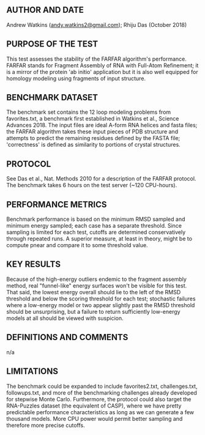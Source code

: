 ## AUTHOR AND DATE
Andrew Watkins (andy.watkins2@gmail.com); Rhiju Das (October 2018)

## PURPOSE OF THE TEST
This test assesses the stability of the FARFAR algorithm's performance. FARFAR stands for Fragment Assembly of RNA with Full-Atom Refinement; it is a mirror of the protein 'ab initio' application but it is also well equipped for homology modeling using fragments of input structure.  

## BENCHMARK DATASET
The benchmark set contains the 12 loop modeling problems from favorites.txt, a benchmark first established in Watkins et al., Science Advances 2018. The input files are ideal A-form RNA helices and fasta files; the FARFAR algorithm takes these input pieces of PDB structure and attempts to predict the remaining residues defined by the FASTA file; 'correctness' is defined as similarity to portions of crystal structures.

## PROTOCOL
See Das et al., Nat. Methods 2010 for a description of the FARFAR protocol. The benchmark takes 6 hours on the test server (~120 CPU-hours).

## PERFORMANCE METRICS
Benchmark performance is based on the minimum RMSD sampled and minimum energy sampled; each case has a separate threshold. Since sampling is limited for each test, cutoffs are determined conservatively through repeated runs. A superior measure, at least in theory, might be to compute pnear and compare it to some threshold value.

## KEY RESULTS
Because of the high-energy outliers endemic to the fragment assembly method, real "funnel-like" energy surfaces won't be visible for this test. That said, the lowest energy overall should lie to the left of the RMSD threshold and below the scoring threshold for each test; stochastic failures where a low-energy model or two appear slightly past the RMSD threshold should be unsurprising, but a failure to return sufficiently low-energy models at all should be viewed with suspicion.

## DEFINITIONS AND COMMENTS
n/a

## LIMITATIONS
The benchmark could be expanded to include favorites2.txt, challenges.txt, followups.txt, and more of the benchmarking challenges already developed for stepwise Monte Carlo. Furthermore, the protocol could also target the RNA-Puzzles dataset (the equivalent of CASP), where we have pretty predictable performance characteristics as long as we can generate a few thousand models. More CPU power would permit better sampling and therefore more precise cutoffs.
